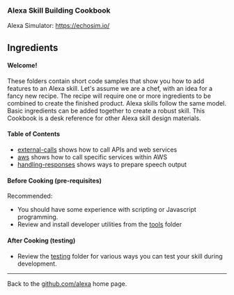 
### Alexa Skill Building Cookbook

Alexa Simulator: https://echosim.io/

## Ingredients <a id="title"></a>


#### Welcome! <a id="intro"></a>


These folders contain short code samples that show you how to add features to an Alexa skill.
Let's assume we are a chef, with an idea for a fancy new recipe.
The recipe will require one or more ingredients to be combined to create the finished product.
Alexa skills follow the same model. Basic ingredients can be added together to create a robust skill.
This Cookbook is a desk reference for other Alexa skill design materials.

#### Table of Contents <a id="toc"></a>
 + [external-calls](external-calls#title) shows how to call APIs and web services
 + [aws](aws#title) shows how to call specific services within AWS
 + [handling-responses](handling-responses#title) shows ways to prepare speech output


#### Before Cooking (pre-requisites)

Recommended:
* You should have some experience with scripting or Javascript programming.
* Review and install developer utilities from the [tools](/tools#title) folder

#### After Cooking (testing)

* Review the [testing](testing#title) folder for various ways you can test your skill during development.

<hr />

Back to the [github.com/alexa](https://github.com/alexa) home page.

